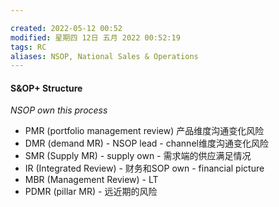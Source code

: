 ```yaml
---

created: 2022-05-12 00:52
modified: 星期四 12日 五月 2022 00:52:19
tags: RC
aliases: NSOP, National Sales & Operations
---
```



#### S&OP+ Structure
*NSOP own this process*
- PMR (portfolio management review) 产品维度沟通变化风险
- DMR (demand MR) - NSOP lead - channel维度沟通变化风险
- SMR (Supply MR) - supply own - 需求端的供应满足情况
- IR (Integrated Review) - 财务和SOP own - financial picture
- MBR (Management Review) - LT 
- PDMR (pillar MR) - 远近期的风险